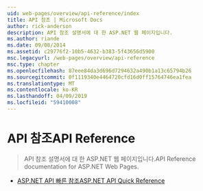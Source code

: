 ```yaml
---
uid: web-pages/overview/api-reference/index
title: API 참조 | Microsoft Docs
author: rick-anderson
description: API 참조 설명서에 대 한 ASP.NET 웹 페이지입니다.
ms.author: riande
ms.date: 09/08/2014
ms.assetid: c29776f2-10b5-4632-b383-5f43656d5900
msc.legacyurl: /web-pages/overview/api-reference
msc.type: chapter
ms.openlocfilehash: 87eee84da3d696d7294632a490b1a13c65794b26
ms.sourcegitcommit: 0f1119340e4464720cfd16d0ff15764746ea1fea
ms.translationtype: MT
ms.contentlocale: ko-KR
ms.lasthandoff: 04/09/2019
ms.locfileid: "59410008"
---
```

# <a name="api-reference"></a><span data-ttu-id="69147-103">API 참조</span><span class="sxs-lookup"><span data-stu-id="69147-103">API Reference</span></span>

> <span data-ttu-id="69147-104">API 참조 설명서에 대 한 ASP.NET 웹 페이지입니다.</span><span class="sxs-lookup"><span data-stu-id="69147-104">API Reference documentation for ASP.NET Web Pages.</span></span>


- [<span data-ttu-id="69147-105">ASP.NET API 빠른 참조</span><span class="sxs-lookup"><span data-stu-id="69147-105">ASP.NET API Quick Reference</span></span>](asp-net-web-pages-api-reference.md)
